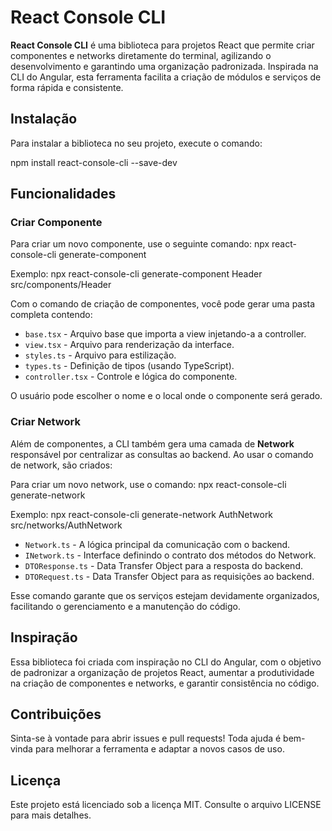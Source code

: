 # React Console CLI

**React Console CLI** é uma biblioteca para projetos React que permite criar componentes e networks diretamente do terminal, agilizando o desenvolvimento e garantindo uma organização padronizada. Inspirada na CLI do Angular, esta ferramenta facilita a criação de módulos e serviços de forma rápida e consistente.

## Instalação

Para instalar a biblioteca no seu projeto, execute o comando:

npm install react-console-cli --save-dev

## Funcionalidades

### Criar Componente

Para criar um novo componente, use o seguinte comando:
npx react-console-cli generate-component <NomeDoComponente> <CaminhoDoComponente>

Exemplo:
npx react-console-cli generate-component Header src/components/Header

Com o comando de criação de componentes, você pode gerar uma pasta completa contendo:

- `base.tsx` - Arquivo base que importa a view injetando-a a controller.
- `view.tsx` - Arquivo para renderização da interface.
- `styles.ts` - Arquivo para estilização.
- `types.ts` - Definição de tipos (usando TypeScript).
- `controller.tsx` - Controle e lógica do componente.

O usuário pode escolher o nome e o local onde o componente será gerado.

### Criar Network

Além de componentes, a CLI também gera uma camada de **Network** responsável por centralizar as consultas ao backend. Ao usar o comando de network, são criados:

Para criar um novo network, use o comando:
npx react-console-cli generate-network <NomeDoNetwork> <CaminhoDoNetwork>

Exemplo:
npx react-console-cli generate-network AuthNetwork src/networks/AuthNetwork

- `Network.ts` - A lógica principal da comunicação com o backend.
- `INetwork.ts` - Interface definindo o contrato dos métodos do Network.
- `DTOResponse.ts` - Data Transfer Object para a resposta do backend.
- `DTORequest.ts` - Data Transfer Object para as requisições ao backend.

Esse comando garante que os serviços estejam devidamente organizados, facilitando o gerenciamento e a manutenção do código.

## Inspiração
Essa biblioteca foi criada com inspiração no CLI do Angular, com o objetivo de padronizar a organização de projetos React, aumentar a produtividade na criação de componentes e networks, e garantir consistência no código.

## Contribuições
Sinta-se à vontade para abrir issues e pull requests! Toda ajuda é bem-vinda para melhorar a ferramenta e adaptar a novos casos de uso.

## Licença
Este projeto está licenciado sob a licença MIT. Consulte o arquivo LICENSE para mais detalhes.
